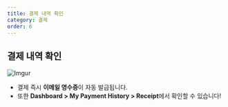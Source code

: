```yaml
---
title: 결제 내역 확인
category: 결제
order: 6
---
```


## 결제 내역 확인

![Imgur](https://i.ibb.co/VMFfSjL/ZUjk7qh.png)

- 결제 즉시 **이메일 영수증**이 자동 발급됩니다.
- 또한 **Dashboard > My Payment History > Receipt**에서 확인할 수 있습니다!
